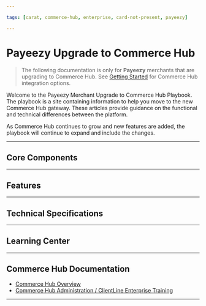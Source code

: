 ```yaml
---

tags: [carat, commerce-hub, enterprise, card-not-present, payeezy]

---
```


# Payeezy Upgrade to Commerce Hub

<!-- theme: danger -->
>  The following documentation is only for **Payeezy** merchants that are upgrading to Commerce Hub. See [Getting Started](?path=docs/Getting-Started/Getting-Started-General.md) for Commerce Hub integration options.

Welcome to the Payeezy Merchant Upgrade to Commerce Hub Playbook.  The playbook is a site containing information to help you move to the new Commerce Hub gateway. These articles provide guidance on the functional and technical differences between the platform. 


As Commerce Hub continues to grow and new features are added, the playbook will continue to expand and include the changes.   

---

## Core Components

<!-- type: row -->

<!-- type: card
title: API Structure
description: Includes Endpoint changes Includes overview of request and response element and format changes
link: ?path=docs/Resources/Guides/Payeezy/Payeezy-UpgradetoCH-CoreAPI.md
-->

<!-- type: card
title: Configuration
description: Includes configuration comparison for users and terminals in the new ClientLine Enterprise platform
link: ?path=docs/Resources/Guides/Payeezy/Payeezy-UpgradetoCH-CoreConfig.md
-->

<!-- type: card
title: Reporting
description: Learn about the new enhanced capabilitities in ClientLine Enterprise
link: ?path=docs/Resources/Guides/Payeezy/Payeezy-UpgradetoCH-CoreReporting.md
-->

<!-- type: card
title: Virtual Terminal
description: Differences in Virtual Terminal functionality
link: ?path=docs/Resources/Guides/Payeezy/Payeezy-UpgradetoCH-CoreVT.md
-->

<!-- type: row-end -->

---

## Features

<!-- type: row -->

<!-- type: card
title: 3DS
description: Apple Pay and Google Pay functional and element differences
link: ?path=docs/Resources/Guides/Payeezy/Payeezy-UpgradetoCH-FeaturesMobileWallets.md
-->

<!-- type: card
title: Fraud
description: What's different for the fraud settings, velocity controls, AVS filters and CVV2 filters in Commerce Hub.
link: ?path=docs/Resources/Guides/Payeezy/Payeezy-UpgradetoCH-FeaturesFraud.md
-->

<!-- type: card
title: Gift Card
description: What's different for the fraud settings, velocity controls, AVS filters and CVV2 filters in Commerce Hub.
link: ?path=docs/Resources/Guides/Payeezy/Payeezy-UpgradetoCH-FeaturesFraud.md
-->

<!-- type: row-end -->

<!-- type: row -->

<!-- type: card
title: Level 2 and Level 3 Data
description: Level 2 and Level 3 Data differences and element mapping
link: ?path=docs/Resources/Guides/Payeezy/Payeezy-UpgradetoCH-FeaturesLevel23.md
-->

<!-- type: card
title: Mobile Wallets
description: Apple Pay and Google Pay functional and element differences
link: ?path=docs/Resources/Guides/Payeezy/Payeezy-UpgradetoCH-FeaturesMobileWallets.md
-->

<!-- type: card
title: Quick Keys
description: Differences in Quick Keys functionality
link: ?path=docs/Resources/Guides/Payeezy/Payeezy-UpgradetoCH-FeaturesQuickKey.md
-->

<!-- type: row-end -->

<!-- type: row -->

<!-- type: card
title: Soft Descriptors
description: Understanding the differences in capabilities and functionality of Soft Descriptors in Commerce Hub
link: ?path=docs/Resources/Guides/Payeezy/Payeezy-UpgradetoCH-FeaturesSoftD.md
-->

<!-- type: card
title: Split Shipment
description: Outlining the API differences in Commerce Hub
link: ?path=docs/Resources/Guides/Payeezy/Payeezy-UpgradetoCH-FeaturesSplitShipment.md
-->

<!-- type: card
title: Stored Credentials
description: Understanding the differences in capabilities and functionality of Stored Credentials in Commerce Hub
link: ?path=docs/Resources/Guides/Payeezy/Payeezy-UpgradetoCH-FeaturesStoredCredentials.md
-->

<!-- type: row-end -->

<!-- type: row -->

<!-- type: card
title: Tokenization
description: How the configuration and functionality of tokens has changed with Commerce Hub
link: ?path=docs/Resources/Guides/Payeezy/Payeezy-UpgradetoCH-FeaturesTokens.md
-->

<!-- type: card
title: 
description: 
link: 
-->

<!-- type: card
title: 
description: 
link: 
-->

<!-- type: row-end -->

---

## Technical Specifications

<!-- type: row -->

<!-- type: card
title: Payeezy to Commerce Hub Element Level Mapping
description: Use this document to help convert your current API request and response elements into Commerce Hub nomenclature and formatting.
link: ?path=docs/Resources/Guides/Payeezy/Payeezy-UpgradetoCH-TechnicalAPI.md
-->

<!-- type: card
title: Required Fields
description: Fields Required in a request by Commerce Hub for each transaction type
link: ?path=docs/Resources/Guides/Payeezy/Payeezy-UpgradetoCH-TechnicalRequired.md
-->

<!-- type: card
title: Customer Transaction Record (CTR) Response Element Creation
description: How to create the CTR response element from Commerce Hub elements
link: ?path=docs/Resources/Guides/Payeezy/Payeezy-UpgradetoCH-TechnicalCTR.md
-->

<!-- type: row-end -->

<!-- type: row -->

<!-- type: card
title: Nashville to Commerce Hub Response Code Mapping
description: Processor response codes mapped to gateway response codes for exception handling
link: ?path=docs/Resources/Guides/Payeezy/Payeezy-UpgradetoCH-ResponseCodeMapping.md
-->

<!-- type: card
title: Payeezy to Commerce Hub AVS and CVV2 Mapping
description: How the codes in Payeezy align to those in Commerce Hub for each Card Brand
link: ?path=docs/Resources/Guides/Payeezy/Payeezy-UpgradetoCH-AVSCVV2Mapping.md
-->

<!-- type: card
title: 
description: 
link: 
-->

<!-- type: row-end -->

---

## Learning Center

<!-- type: row -->

<!-- type: card
title: FAQs
description: Our most common questions and answers for Payeezy merchants migrating to Commerce Hub.
link: ?path=docs/Resources/Guides/Payeezy/Payeezy-UpgradetoCH-FAQs.md
-->

<!-- type: card
title: Glossary
description: A list of programming and API-related terms, acronyms, and phrases to help you think like a developer.
link: ?path=docs/api-glossary.md
-->

<!-- type: card
title: Release Notes
description: View recent and historical changes to the Payeezy Merchant Migration Playbook.
link: ?path=docs/Resources/Guides/Payeezy/Payeezy-UpgradetoCH-ReleaseNotes.md
-->

<!-- type: row-end -->

---

## Commerce Hub Documentation

- [Commerce Hub Overview](?path=docs/Getting-Started/Getting-Started-General.md)
- [Commerce Hub Administration / ClientLine Enterprise Training](https://fiserv.cloudguides.com/en-us/guides/ClientLine%20Enterprise%20from%20Fiserv)


---
